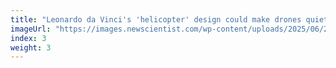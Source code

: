 ```yaml
---
title: "Leonardo da Vinci's 'helicopter' design could make drones quieter"
imageUrl: "https://images.newscientist.com/wp-content/uploads/2025/06/24143757/SEI_256221541.jpg?width=788"
index: 3
weight: 3
---
```

